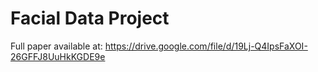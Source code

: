 # Facial Data Project
Full paper available at: https://drive.google.com/file/d/19Lj-Q4IpsFaXOI-26GFFJ8UuHkKGDE9e
